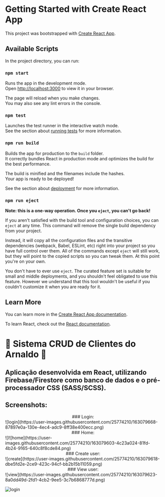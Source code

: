 # Getting Started with Create React App

This project was bootstrapped with [Create React App](https://github.com/facebook/create-react-app).

## Available Scripts

In the project directory, you can run:

### `npm start`

Runs the app in the development mode.\
Open [http://localhost:3000](http://localhost:3000) to view it in your browser.

The page will reload when you make changes.\
You may also see any lint errors in the console.

### `npm test`

Launches the test runner in the interactive watch mode.\
See the section about [running tests](https://facebook.github.io/create-react-app/docs/running-tests) for more information.

### `npm run build`

Builds the app for production to the `build` folder.\
It correctly bundles React in production mode and optimizes the build for the best performance.

The build is minified and the filenames include the hashes.\
Your app is ready to be deployed!

See the section about [deployment](https://facebook.github.io/create-react-app/docs/deployment) for more information.

### `npm run eject`

**Note: this is a one-way operation. Once you `eject`, you can't go back!**

If you aren't satisfied with the build tool and configuration choices, you can `eject` at any time. This command will remove the single build dependency from your project.

Instead, it will copy all the configuration files and the transitive dependencies (webpack, Babel, ESLint, etc) right into your project so you have full control over them. All of the commands except `eject` will still work, but they will point to the copied scripts so you can tweak them. At this point you're on your own.

You don't have to ever use `eject`. The curated feature set is suitable for small and middle deployments, and you shouldn't feel obligated to use this feature. However we understand that this tool wouldn't be useful if you couldn't customize it when you are ready for it.

## Learn More

You can learn more in the [Create React App documentation](https://facebook.github.io/create-react-app/docs/getting-started).

To learn React, check out the [React documentation](https://reactjs.org/).

# 🎨 Sistema CRUD de Clientes do Arnaldo 🎨

## Aplicação desenvolvida em React, utilizando Firebase/Firestore como banco de dados e o pré-processador CSS (SASS/SCSS).

## Screenshots: 
<center> ### Login: </center>
![login](https://user-images.githubusercontent.com/25774210/163079668-87897e0a-130e-4ec4-adc9-8ff38e400ecc.png)
<center> ### Home: </center>
![l![home](https://user-images.githubusercontent.com/25774210/163079603-4c23a024-81fd-4b24-9165-640c8f8cde84.png)
<center> ### Create user: </center>
![create](https://user-images.githubusercontent.com/25774210/163079618-dbe5fd2e-2ce9-423c-94cf-bb2b15b11059.png)
<center> ### View user: </center>
![view](https://user-images.githubusercontent.com/25774210/163079623-8a0dd49d-2fd1-4cb2-9ee5-3c7b6868777d.png)


![login](https://user-images.githubusercontent.com/25774210/163079801-7378fc40-80e4-43a7-bb0a-184b24077ed2.png)


